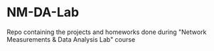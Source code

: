 # NM-DA-Lab
Repo containing the projects and homeworks done during "Network Measurements &amp; Data Analysis Lab" course
